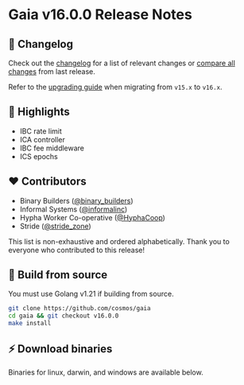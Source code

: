 <!--
  A release notes template that should be adapted for every release
    - release: <v*.*.*>
    - release branch: <v*.x>
    - the last release: <v-last>
    - the last release branch: <v-last.x>
-->

# Gaia v16.0.0  Release Notes

## 📝 Changelog

Check out the [changelog](https://github.com/cosmos/gaia/blob/v16.0.0/CHANGELOG.md) for a list of relevant changes or [compare all changes](https://github.com/cosmos/gaia/compare/v15.2.0...v16.0.0) from last release.

<!-- Add the following line for major releases -->
Refer to the [upgrading guide](https://github.com/cosmos/gaia/blob/release/v16.x/UPGRADING.md) when migrating from `v15.x` to `v16.x`.

## 🚀 Highlights

- IBC rate limit
- ICA controller
- IBC fee middleware
- ICS epochs

<!-- Add any highlights of this release -->

## ❤️ Contributors
* Binary Builders ([@binary_builders](https://twitter.com/binary_builders))
* Informal Systems ([@informalinc](https://twitter.com/informalinc))
* Hypha Worker Co-operative ([@HyphaCoop](https://twitter.com/HyphaCoop))
* Stride ([@stride_zone](https://twitter.com/stride_zone))

This list is non-exhaustive and ordered alphabetically.
Thank you to everyone who contributed to this release!

## 🔨 Build from source

You must use Golang v1.21 if building from source.

```bash
git clone https://github.com/cosmos/gaia
cd gaia && git checkout v16.0.0
make install
```

## ⚡️ Download binaries

Binaries for linux, darwin, and windows are available below.